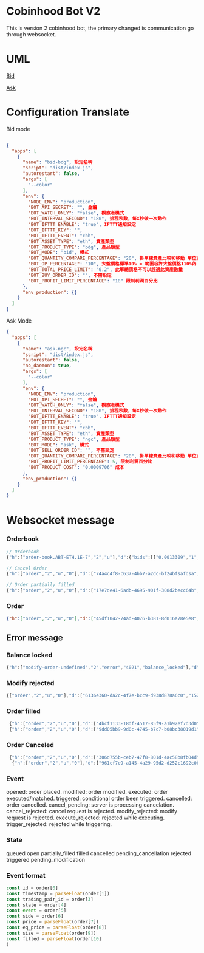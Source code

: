 # Cobinhood Bot V2
This is version 2 cobinhood bot, the primary changed is communication go through websocket.

# UML

[Bid]( https://goo.gl/64YsAu )

[Ask]( https://goo.gl/1j7z2X )


# Configuration Translate
Bid mode

```json

{
  "apps": [
    {
      "name": "bid-bdg", 設定名稱
      "script": "dist/index.js",
      "autorestart": false,
      "args": [
        "--color"
      ],
      "env": {
        "NODE_ENV": "production",
        "BOT_API_SECRET": "", 金鑰
        "BOT_WATCH_ONLY": "false", 觀察者模式
        "BOT_INTERVAL_SECOND": "180", 排程秒數，每X秒做一次動作
        "BOT_IFTTT_ENABLE": "true", IFTTT通知設定
        "BOT_IFTTT_KEY": "",
        "BOT_IFTTT_EVENT": "cbb", 
        "BOT_ASSET_TYPE": "eth", 資產類型
        "BOT_PRODUCT_TYPE": "bdg", 產品類型
        "BOT_MODE": "bid", 模式
        "BOT_QUANTITY_COMPARE_PERCENTAGE": "20", 掛單總資產比較和移動 單位百分比
        "BOT_OP_PERCENTAGE": "10", 大盤價格標準10% = 範圍容許大盤價格110%內
        "BOT_TOTAL_PRICE_LIMIT": "0.2", 此單總價格不可以超過此資產數量
        "BOT_BUY_ORDER_ID": "", 不需設定
        "BOT_PROFIT_LIMIT_PERCENTAGE": "10" 限制利潤百分比
      },
      "env_production": {}
    }
  ]
}

```
Ask Mode
```json
{
  "apps": [
    {
      "name": "ask-ngc", 設定名稱
      "script": "dist/index.js",
      "autorestart": false,
      "no_daemon": true,
      "args": [
        "--color"
      ],
      "env": {
        "NODE_ENV": "production",
        "BOT_API_SECRET": "", 金鑰
        "BOT_WATCH_ONLY": "false", 觀察者模式
        "BOT_INTERVAL_SECOND": "180", 排程秒數，每X秒做一次動作
        "BOT_IFTTT_ENABLE": "true", IFTTT通知設定
        "BOT_IFTTT_KEY": "",
        "BOT_IFTTT_EVENT": "cbb",
        "BOT_ASSET_TYPE": "eth", 資產類型
        "BOT_PRODUCT_TYPE": "ngc", 產品類型
        "BOT_MODE": "ask", 模式
        "BOT_SELL_ORDER_ID": "", 不需設定
        "BOT_QUANTITY_COMPARE_PERCENTAGE": "20", 掛單總資產比較和移動 單位百分比
        "BOT_PROFIT_LIMIT_PERCENTAGE": 5, 限制利潤百分比
        "BOT_PRODUCT_COST": "0.0009706" 成本
      },
      "env_production": {}
    }
  ]
}
```

# Websocket message
### Orderbook
```javascript
// Orderbook
​​​​​{"h":["order-book.ABT-ETH.1E-7","2","u"],"d":{"bids":[["0.0013309","1","1620.38"]],"asks":[]}}​​​​​

// Cancel Order
{"h":["order","2","u","0"],"d":["74a4c4f8-c637-4bb7-a2dc-bf24bfsafdsa","1527984639089","1527985606251","ETH-USDT","cancelled","cancelled","ask","591.64","0","0.035","0"]}

// Order partially filled
{"h":["order","2","u","0"],"d":["17e7de41-6adb-4695-901f-308d2becc64b","1528271149364","","MFG-ETH","partially_filled","executed","ask","0.0000334","0.0000334","9000","4173.15793413"]}
```
### Order
```json
{"h":["order","2","u","0"],"d":["45df1042-74ad-4076-b381-8d016a78e5e8","1528783171573","","ABT-ETH","partially_filled","executed","ask","0.0012799","0.0012799","326","77.261"]}
```


## Error message
### Balance locked 
```javascript
{"h":["modify-order-undefined","2","error","4021","balance_locked"],"d":[]}
```
### Modify rejected
```javascript
{["order","2","u","0"],"d":["6136e360-da2c-4f7e-bcc9-d938d878a6c0","1529438496388","","FSN-ETH","open","modify_rejected","bid","0.0000001","0","50","0"]}}
```
### Order filled
```javascript
 {"h":["order","2","u","0"],"d":["4bcf1133-18df-4517-85f9-a1b92ef7d3d0","1528335379002","1529452889470","BEE-ETH","filled","executed","bid","0.0000462","0.0000462","4300","4300"]}
 {"h":["order","2","u","0"],"d":["9dd05bb9-9d0c-4745-b7c7-b08bc38019d1","1529422784241","1529424981918","LYM-ETH","filled","executed","ask","0.000122","0.0001226370680111","5000","5000"]}
```

### Order Canceled
```javascript
 {"h":["order","2","u","0"],"d":["306d755b-ceb7-47f8-801d-4ac58b8fb04d","1528933311735","1529316981529","HQX-ETH","cancelled","cancelled","bid","0.0000403","0.0000451","7000","836"]}
  {"h":["order","2","u","0"],"d":["961cf7e9-a145-4a29-95d2-d252c1692c0b","1529186590761","1529187794446","MFG-ETH","cancelled","cancelled","ask","0.0000283","0.0000283","4300","3000"]}
```

### Event

opened: order placed.
modified: order modified.
executed: order executed/matched.
triggered: conditional order been triggered.
cancelled: order cancelled.
cancel_pending: server is processing cancelation.
cancel_rejected: cancel request is rejected.
modify_rejected: modify request is rejected.
execute_rejected: rejected while executing.
trigger_rejected: rejected while triggering.


### State
queued
open
partially_filled
filled
cancelled
pending_cancellation
rejected
triggered
pending_modification

### Event format
```javascript
const id = order[0]
const timestamp = parseFloat(order[1])
const trading_pair_id = order[3]
const state = order[4]
const event = order[5]
const side = order[6]
const price = parseFloat(order[7])
const eq_price = parseFloat(order[8])
const size = parseFloat(order[9])
const filled = parseFloat(order[10]
)
```